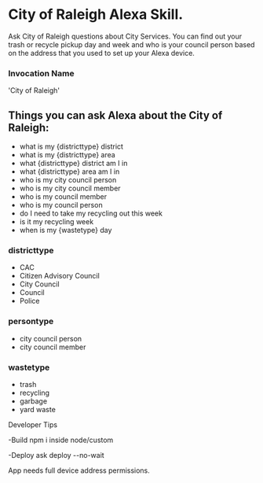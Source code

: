 
# City of Raleigh Alexa Skill. 

Ask City of Raleigh questions about City Services. You can find out your trash or recycle pickup day and week and who is your council person based on the address that you used to set up your Alexa device.

### Invocation Name
'City of Raleigh' 


## Things you can ask Alexa about the City of Raleigh:

- what is my {districttype} district
- what is my {districttype} area
- what {districttype} district am I in
- what {districttype} area am I in
- who is my city council person
- who is my city council member
- who is my council member
- who is my council person
- do I need to take my recycling out this week
- is it my recycling week
- when is my {wastetype} day

### districttype	
- CAC
- Citizen Advisory Council
- City Council
- Council
- Police
### persontype
- city council person
- city council member
### wastetype
- trash
- recycling
- garbage
- yard waste


Developer Tips

-Build
npm i inside node/custom

-Deploy
ask deploy --no-wait

App needs full device address permissions.